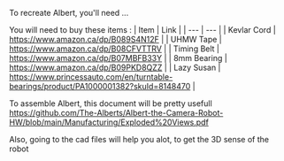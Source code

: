 To recreate Albert, you'll need ...

You will need to buy these items :
| Item | Link |
| --- | --- |
| Kevlar Cord | https://www.amazon.ca/dp/B089S4N12F |
| UHMW Tape | https://www.amazon.ca/dp/B08CFVTTRV |
| Timing Belt | https://www.amazon.ca/dp/B07MBFB33Y |
| 8mm Bearing | https://www.amazon.ca/dp/B09PKD8QZZ |
| Lazy Susan | https://www.princessauto.com/en/turntable-bearings/product/PA1000001382?skuId=8148470 |

To assemble Albert, this document will be pretty usefull https://github.com/The-Alberts/Albert-the-Camera-Robot-HW/blob/main/Manufacturing/Exploded%20Views.pdf

Also, going to the cad files will help you alot, to get the 3D sense of the robot
